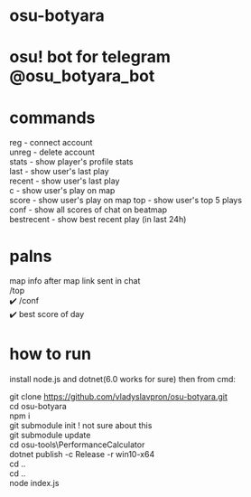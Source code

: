 # osu-botyara

# osu! bot for telegram @osu_botyara_bot

# commands 
reg - connect account  
unreg - delete account  
stats - show player's profile stats  
last - show user's last play  
recent - show user's last play  
c - show user's play on map  
score - show user's play on map 
top - show user's top 5 plays  
conf - show all scores of chat on beatmap  
bestrecent - show best recent play (in last 24h)  

# palns  
map info after map link sent in chat   
/top   
:heavy_check_mark: /conf  
:heavy_check_mark: best score of day  

# how to run
install node.js and dotnet(6.0 works for sure)
then from cmd:

git clone https://github.com/vladyslavpron/osu-botyara.git  
cd osu-botyara   
npm i  
git submodule init ! not sure about this  
git submodule update    
cd osu-tools\PerformanceCalculator  
dotnet publish -c Release -r win10-x64  
cd ..  
cd ..  
node index.js  
